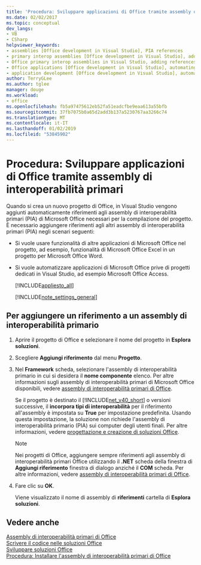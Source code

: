 ```yaml
---
title: 'Procedura: Sviluppare applicazioni di Office tramite assembly di interoperabilità primari'
ms.date: 02/02/2017
ms.topic: conceptual
dev_langs:
- VB
- CSharp
helpviewer_keywords:
- assemblies [Office development in Visual Studio], PIA references
- primary interop assemblies [Office development in Visual Studio], adding references to
- Office primary interop assemblies in Visual Studio, adding references to
- Office applications [Office development in Visual Studio], automating
- application development [Office development in Visual Studio], automating
author: TerryGLee
ms.author: tglee
manager: douge
ms.workload:
- office
ms.openlocfilehash: fb5a97475612eb52fa51eadcfbe9eaa613a55bfb
ms.sourcegitcommit: 37fb7075b0a65d2add3b137a5230767aa3266c74
ms.translationtype: MT
ms.contentlocale: it-IT
ms.lasthandoff: 01/02/2019
ms.locfileid: "53845902"
---
```

# <a name="how-to-target-office-applications-through-primary-interop-assemblies"></a>Procedura: Sviluppare applicazioni di Office tramite assembly di interoperabilità primari
  Quando si crea un nuovo progetto di Office, in Visual Studio vengono aggiunti automaticamente riferimenti agli assembly di interoperabilità primari (PIA) di Microsoft Office necessari per la compilazione del progetto. È necessario aggiungere riferimenti agli altri assembly di interoperabilità primari (PIA) negli scenari seguenti:  
  
- Si vuole usare funzionalità di altre applicazioni di Microsoft Office nel progetto, ad esempio, funzionalità di Microsoft Office Excel in un progetto per Microsoft Office Word.  
  
- Si vuole automatizzare applicazioni di Microsoft Office prive di progetti dedicati in Visual Studio, ad esempio Microsoft Office Access.  
  
  [!INCLUDE[appliesto_all](../vsto/includes/appliesto-all-md.md)]  
  
  [!INCLUDE[note_settings_general](../sharepoint/includes/note-settings-general-md.md)]  
  
## <a name="to-add-a-reference-to-a-primary-interop-assembly"></a>Per aggiungere un riferimento a un assembly di interoperabilità primario  
  
1.  Aprire il progetto di Office e selezionare il nome del progetto in **Esplora soluzioni**.  
  
2.  Scegliere **Aggiungi riferimento** dal menu **Progetto**.  
  
3.  Nel **Framework** scheda, selezionare l'assembly di interoperabilità primario in cui si desidera il **nome componente** elenco. Per altre informazioni sugli assembly di interoperabilità primari di Microsoft Office disponibili, vedere [assembly di interoperabilità primari di Office](../vsto/office-primary-interop-assemblies.md).  
  
     Se il progetto è destinato il [!INCLUDE[net_v40_short](../sharepoint/includes/net-v40-short-md.md)] o versioni successive, il **incorpora tipi di interoperabilità** per il riferimento all'assembly è impostata su **True** per impostazione predefinita. Usando questa impostazione, la soluzione non richiede l'assembly di interoperabilità primario (PIA) sui computer degli utenti finali. Per altre informazioni, vedere [progettazione e creazione di soluzioni Office](../vsto/designing-and-creating-office-solutions.md).  
  
    > [!NOTE]  
    >  Nei progetti di Office, aggiungere sempre riferimenti agli assembly di interoperabilità primari Office utilizzando il **.NET** scheda della finestra di **Aggiungi riferimento** finestra di dialogo anziché il **COM** scheda. Per altre informazioni, vedere [assembly di interoperabilità primari di Office](../vsto/office-primary-interop-assemblies.md).  
  
4.  Fare clic su **OK**.  
  
     Viene visualizzato il nome di assembly di **riferimenti** cartella di **Esplora soluzioni**.  
  
## <a name="see-also"></a>Vedere anche  
 [Assembly di interoperabilità primari di Office](../vsto/office-primary-interop-assemblies.md)   
 [Scrivere il codice nelle soluzioni Office](../vsto/writing-code-in-office-solutions.md)   
 [Sviluppare soluzioni Office](../vsto/developing-office-solutions.md)   
 [Procedura: Installare l'assembly di interoperabilità primari di Office](../vsto/how-to-install-office-primary-interop-assemblies.md)  
